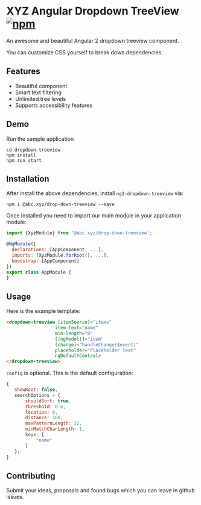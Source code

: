 # XYZ Angular Dropdown TreeView [![npm](https://img.shields.io/badge/awesome-∞-brightgreen.svg)](https://www.npmjs.com/package/@abc.xyz/drop-down-treeview)

An awesome and beautiful Angular 2 dropdown treeview component.

You can customize CSS yourself to break down dependencies.

## Features

* Beautiful component
* Smart text filtering
* Unlimited tree levels
* Supports accessibility features

## Demo

Run the sample application
```shell
cd dropdown-treeview 
npm install
npm run start
```

## Installation

After install the above dependencies, install `ng2-dropdown-treeview` via:
```shell
npm i @abc.xyz/drop-down-treeview --save
```
Once installed you need to import our main module in your application module:
```js
import {XyzModule} from '@abc.xyz/drop-down-treeview';

@NgModule({
  declarations: [AppComponent, ...],
  imports: [XyzModule.forRoot(), ...],  
  bootstrap: [AppComponent]
})
export class AppModule {
}
```

## Usage

Here is the example template:
```html
<dropdown-treeview [itemSource]="items"
                  item-text="name"
                  min-length="0"
                  [(ngModel)]="item"
                  (change)="handleChange($event)"
                  placeholder="Placeholder Text"
                  ngDefaultControl>
</dropdown-treeview>
```

 `config` is optional. This is the default configuration:
 ```js
 {
    showRoot: false,
    searchOptions = {
        shouldSort: true,
        threshold: 0.6,
        location: 0,
        distance: 100,
        maxPatternLength: 32,
        minMatchCharLength: 1,
        keys: [
            "name"
        ]
    };
}
```
## Contributing

Submit your ideas, proposals and found bugs which you can leave in github issues. 